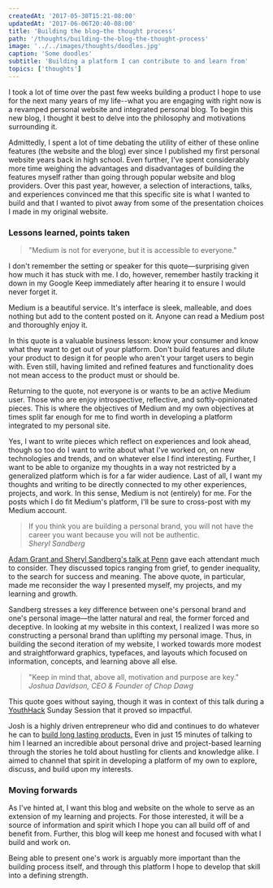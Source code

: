 ```yaml
---
createdAt: '2017-05-30T15:21-08:00'
updatedAt: '2017-06-06T20:40-08:00'
title: 'Building the blog—the thought process'
path: '/thoughts/building-the-blog-the-thought-process'
image: '../../images/thoughts/doodles.jpg'
caption: 'Some doodles'
subtitle: 'Building a platform I can contribute to and learn from'
topics: ['thoughts']
---
```


I took a lot of time over the past few weeks building a product I hope to use for the next many years of my life--what you are engaging with right now is a revamped personal website and integrated personal blog. To begin this new blog, I thought it best to delve into the philosophy and motivations surrounding it.

Admittedly, I spent a lot of time debating the utility of either of these online features (the website and the blog) ever since I published my first personal website years back in high school. Even further, I've spent considerably more time weighing the advantages and disadvantages of building the features myself rather than going through popular website and blog providers. Over this past year, however, a selection of interactions, talks, and experiences convinced me that this specific site is what I wanted to build and that I wanted to pivot away from some of the presentation choices I made in my original website.

### Lessons learned, points taken

> "Medium is not for everyone, but it is accessible to everyone."

I don't remember the setting or speaker for this quote—surprising given how much it has stuck with me. I do, however, remember hastily tracking it down in my Google Keep immediately after hearing it to ensure I would never forget it.

Medium is a beautiful service. It's interface is sleek, malleable, and does nothing but add to the content posted on it. Anyone can read a Medium post and thoroughly enjoy it.

In this quote is a valuable business lesson: know your consumer and know what they want to get out of your platform. Don't build features and dilute your product to design it for people who aren't your target users to begin with. Even still, having limited and refined features and functionality does not mean access to the product must or should be.

Returning to the quote, not everyone is or wants to be an active Medium user. Those who are enjoy introspective, reflective, and softly-opinionated pieces. This is where the objectives of Medium and my own objectives at times split far enough for me to find worth in developing a platform integrated to my personal site.

Yes, I want to write pieces which reflect on experiences and look ahead, though so too do I want to write about what I've worked on, on new technologies and trends, and on whatever else I find interesting. Further, I want to be able to organize my thoughts in a way not restricted by a generalized platform which is for a far wider audience. Last of all, I want my thoughts and writing to be directly connected to my other experiences, projects, and work. In this sense, Medium is not (entirely) for me. For the posts which I do fit Medium's platform, I'll be sure to cross-post with my Medium account.

> If you think you are building a personal brand, you will not have the career you want because you will not be authentic. <br /> _Sheryl Sandberg_

[Adam Grant and Sheryl Sandberg's talk at Penn](http://www.thedp.com/article/2017/04/sheryl-sandberg-adam-grant-option-b) gave each attendant much to consider. They discussed topics ranging from grief, to gender inequality, to the search for success and meaning. The above quote, in particular, made me reconsider the way I presented myself, my projects, and my learning and growth.

Sandberg stresses a key difference between one's personal brand and one's personal image—the latter natural and real, the former forced and deceptive. In looking at my website in this context, I realized I was more so constructing a personal brand than uplifting my personal image. Thus, in building the second iteration of my website, I worked towards more modest and straightforward graphics, typefaces, and layouts which focused on information, concepts, and learning above all else.

> "Keep in mind that, above all, motivation and purpose are key." <br /> _Joshua Davidson, CEO & Founder of Chop Dawg_

This quote goes without saying, though it was in context of this talk during a [YouthHack](http://youthhack.net) Sunday Session that it proved so impactful.

Josh is a highly driven entrepreneur who did and continues to do whatever he can to [build long lasting products.](http://chopdawg.com/portfolio/) Even in just 15 minutes of talking to him I learned an incredible about personal drive and project-based learning through the stories he told about hustling for clients and knowledge alike. I aimed to channel that spirit in developing a platform of my own to explore, discuss, and build upon my interests.

### Moving forwards

As I've hinted at, I want this blog and website on the whole to serve as an extension of my learning and projects. For those interested, it will be a source of information and spirit which I hope you can all build off of and benefit from. Further, this blog will keep me honest and focused with what I build and work on.

Being able to present one's work is arguably more important than the building process itself, and through this platform I hope to develop that skill into a defining strength.
